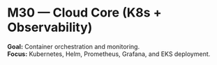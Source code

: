 # M30 — Cloud Core (K8s + Observability)

**Goal:** Container orchestration and monitoring.  
**Focus:** Kubernetes, Helm, Prometheus, Grafana, and EKS deployment.
